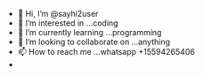 - 👋 Hi, I’m @sayhi2user
- 👀 I’m interested in ...coding
- 🌱 I’m currently learning ...programming
- 💞️ I’m looking to collaborate on ...anything
- 📫 How to reach me ...whatsapp +15594265406
- 

<!---
sayhi2user/sayhi2user is a ✨ special ✨ repository because its `README.md` (this file) appears on your GitHub profile.
You can click the Preview link to take a look at your changes.
--->
